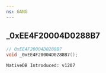 ```yaml
---
ns: GANG
---
```

## _0xEE4F20004D0288B7

```c
// 0xEE4F20004D0288B7
void _0xEE4F20004D0288B7();
```

```
NativeDB Introduced: v1207
```

